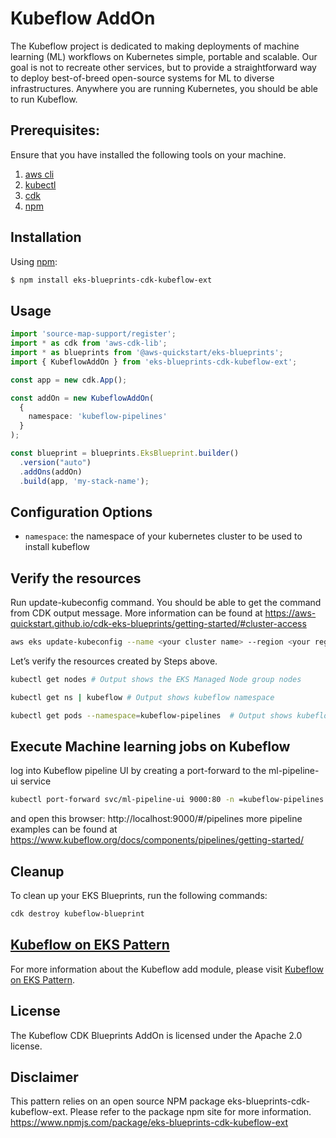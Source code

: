 # Kubeflow AddOn
The Kubeflow project is dedicated to making deployments of machine learning (ML) workflows on Kubernetes simple, portable and scalable.
Our goal is not to recreate other services, but to provide a straightforward way to deploy best-of-breed open-source systems for ML to diverse infrastructures.
Anywhere you are running Kubernetes, you should be able to run Kubeflow.

## Prerequisites:

Ensure that you have installed the following tools on your machine.

1. [aws cli](https://docs.aws.amazon.com/cli/latest/userguide/install-cliv2.html)
2. [kubectl](https://Kubernetes.io/docs/tasks/tools/)
3. [cdk](https://docs.aws.amazon.com/cdk/v2/guide/getting_started.html#getting_started_install)
4. [npm](https://docs.npmjs.com/cli/v8/commands/npm-install)

## Installation

Using [npm](https://npmjs.org):

```sh
$ npm install eks-blueprints-cdk-kubeflow-ext
```

## Usage

```typescript
import 'source-map-support/register';
import * as cdk from 'aws-cdk-lib';
import * as blueprints from '@aws-quickstart/eks-blueprints';
import { KubeflowAddOn } from 'eks-blueprints-cdk-kubeflow-ext';

const app = new cdk.App();

const addOn = new KubeflowAddOn(
  {
    namespace: 'kubeflow-pipelines'
  }
);

const blueprint = blueprints.EksBlueprint.builder()
  .version("auto")
  .addOns(addOn)
  .build(app, 'my-stack-name');
```

## Configuration Options

- `namespace`: the namespace of your kubernetes cluster to be used to install kubeflow

## Verify the resources

Run update-kubeconfig command. You should be able to get the command from CDK output message. More information can be found at https://aws-quickstart.github.io/cdk-eks-blueprints/getting-started/#cluster-access
```sh
aws eks update-kubeconfig --name <your cluster name> --region <your region> --role-arn arn:aws:iam::xxxxxxxxx:role/kubeflow-blueprint-kubeflowblueprintMastersRole0C1-saJBO
```

Let’s verify the resources created by Steps above.
```sh
kubectl get nodes # Output shows the EKS Managed Node group nodes

kubectl get ns | kubeflow # Output shows kubeflow namespace

kubectl get pods --namespace=kubeflow-pipelines  # Output shows kubeflow pods
```


## Execute Machine learning jobs on Kubeflow
log into Kubeflow pipeline UI by creating a port-forward to the ml-pipeline-ui service<br>

```sh
kubectl port-forward svc/ml-pipeline-ui 9000:80 -n =kubeflow-pipelines
```
and open this browser: http://localhost:9000/#/pipelines
more pipeline examples can be found at https://www.kubeflow.org/docs/components/pipelines/getting-started/


## Cleanup

To clean up your EKS Blueprints, run the following commands:


```sh
cdk destroy kubeflow-blueprint 
```

## [Kubeflow on EKS Pattern](https://github.com/aws-samples/cdk-eks-blueprints-patterns/blob/main/docs/patterns/kubeflow.md) 
For more information about the Kubeflow add module, please visit [Kubeflow on EKS Pattern](https://github.com/aws-samples/cdk-eks-blueprints-patterns/blob/main/docs/patterns/kubeflow.md).


## License

The Kubeflow CDK Blueprints AddOn is licensed under the Apache 2.0 license.

## Disclaimer 
This pattern relies on an open source NPM package eks-blueprints-cdk-kubeflow-ext. Please refer to the package npm site for more information.
https://www.npmjs.com/package/eks-blueprints-cdk-kubeflow-ext
